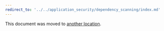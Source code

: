 ```yaml
---
redirect_to: '../../application_security/dependency_scanning/index.md'
---
```


This document was moved to [another location](../../application_security/dependency_scanning/index.md).

<!-- This redirect file can be deleted after February 1, 2021. -->
<!-- Before deletion, see: https://docs.gitlab.com/ee/development/documentation/#move-or-rename-a-page -->
